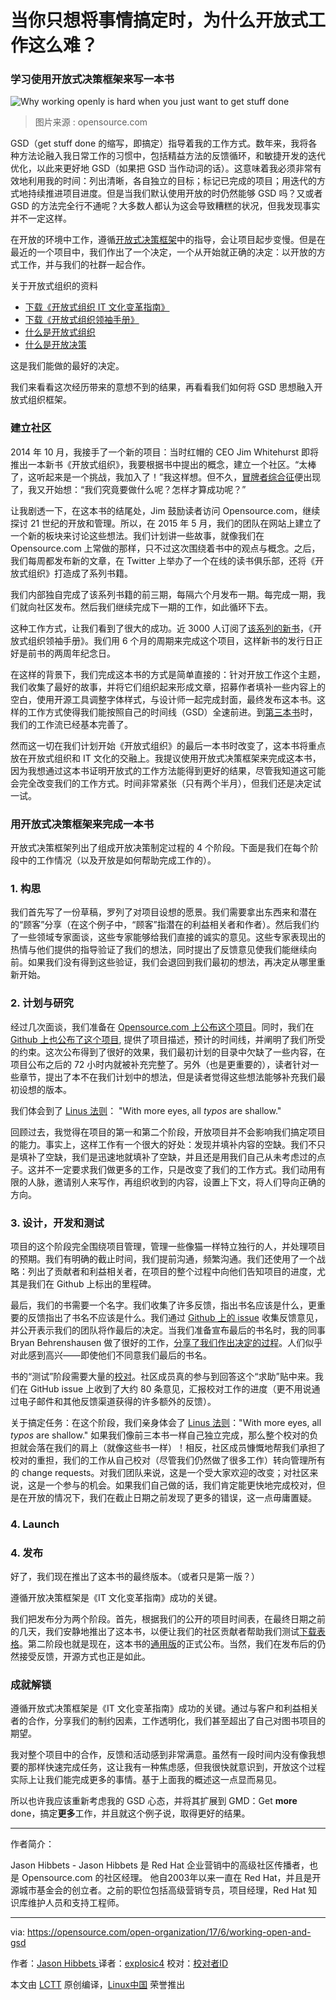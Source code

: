 当你只想将事情搞定时，为什么开放式工作这么难？
============================================================

### 学习使用开放式决策框架来写一本书

![Why working openly is hard when you just want to get stuff done](https://opensource.com/sites/default/files/styles/image-full-size/public/images/business/BIZ_ControlNotDesirable.png?itok=H1PyasHD "Why working openly is hard when you just want to get stuff done")
>图片来源 : opensource.com

GSD（get stuff done 的缩写，即搞定）指导着我的工作方式。数年来，我将各种方法论融入我日常工作的习惯中，包括精益方法的反馈循环，和敏捷开发的迭代优化，以此来更好地 GSD（如果把 GSD 当作动词的话）。这意味着我必须非常有效地利用我的时间：列出清晰，各自独立的目标；标记已完成的项目；用迭代的方式地持续推进项目进度。但是当我们默认使用开放的时仍然能够 GSD 吗？又或者 GSD 的方法完全行不通呢？大多数人都认为这会导致糟糕的状况，但我发现事实并不一定这样。

在开放的环境中工作，遵循[开放式决策框架][6]中的指导，会让项目起步变慢。但是在最近的一个项目中，我们作出了一个决定，一个从开始就正确的决定：以开放的方式工作，并与我们的社群一起合作。

关于开放式组织的资料

*   [下载《开放式组织 IT 文化变革指南》][1]
*   [下载《开放式组织领袖手册》][2]
*   [什么是开放式组织][3]
*   [什么是开放决策][4]

这是我们能做的最好的决定。

我们来看看这次经历带来的意想不到的结果，再看看我们如何将 GSD 思想融入开放式组织框架。

### 建立社区

2014 年 10 月，我接手了一个新的项目：当时红帽的 CEO Jim Whitehurst 即将推出一本新书《开放式组织》，我要根据书中提出的概念，建立一个社区。“太棒了，这听起来是一个挑战，我加入了！”我这样想。但不久，[冒牌者综合征][7]便出现了，我又开始想：“我们究竟要做什么呢？怎样才算成功呢？”

让我剧透一下，在这本书的结尾处，Jim 鼓励读者访问 Opensource.com，继续探讨 21 世纪的开放和管理。所以，在 2015 年 5 月，我们的团队在网站上建立了一个新的板块来讨论这些想法。我们计划讲一些故事，就像我们在 Opensource.com 上常做的那样，只不过这次围绕着书中的观点与概念。之后，我们每周都发布新的文章，在 Twitter 上举办了一个在线的读书俱乐部，还将《开放式组织》打造成了系列书籍。

我们内部独自完成了该系列书籍的前三期，每隔六个月发布一期。每完成一期，我们就向社区发布。然后我们继续完成下一期的工作，如此循环下去。

这种工作方式，让我们看到了很大的成功。近 3000 人订阅了[该系列的新书][9]，《开放式组织领袖手册》。我们用 6 个月的周期来完成这个项目，这样新书的发行日正好是前书的两周年纪念日。

在这样的背景下，我们完成这本书的方式是简单直接的：针对开放工作这个主题，我们收集了最好的故事，并将它们组织起来形成文章，招募作者填补一些内容上的空白，使用开源工具调整字体样式，与设计师一起完成封面，最终发布这本书。这样的工作方式使得我们能按照自己的时间线（GSD）全速前进。到[第三本书][10]时，我们的工作流已经基本完善了。

然而这一切在我们计划开始《开放式组织》的最后一本书时改变了，这本书将重点放在开放式组织和 IT 文化的交融上。我提议使用开放式决策框架来完成这本书，因为我想通过这本书证明开放式的工作方法能得到更好的结果，尽管我知道这可能会完全改变我们的工作方式。时间非常紧张（只有两个半月），但我们还是决定试一试。

### 用开放式决策框架来完成一本书

开放式决策框架列出了组成开放决策制定过程的 4 个阶段。下面是我们在每个阶段中的工作情况（以及开放是如何帮助完成工作的）。

### 1\. 构思

我们首先写了一份草稿，罗列了对项目设想的愿景。我们需要拿出东西来和潜在的“顾客”分享（在这个例子中，“顾客”指潜在的利益相关者和作者）。然后我们约了一些领域专家面谈，这些专家能够给我们直接的诚实的意见。这些专家表现出的热情与他们提供的指导验证了我们的想法，同时提出了反馈意见使我们能继续向前。如果我们没有得到这些验证，我们会退回到我们最初的想法，再决定从哪里重新开始。

### 2\. 计划与研究

经过几次面谈，我们准备在 [Opensource.com 上公布这个项目][11]。同时，我们在 [Github 上也公布了这个项目][12], 提供了项目描述，预计的时间线，并阐明了我们所受的约束。这次公布得到了很好的效果，我们最初计划的目录中欠缺了一些内容，在项目公布之后的 72 小时内就被补充完整了。另外（也是更重要的），读者针对一些章节，提出了本不在我们计划中的想法，但是读者觉得这些想法能够补充我们最初设想的版本。

我们体会到了 [Linus 法则][16]： "With more eyes, all _typos_ are shallow."

回顾过去，我觉得在项目的第一和第二个阶段，开放项目并不会影响我们搞定项目的能力。事实上，这样工作有一个很大的好处：发现并填补内容的空缺。我们不只是填补了空缺，我们是迅速地就填补了空缺，并且还是用我们自己从未考虑过的点子。这并不一定要求我们做更多的工作，只是改变了我们的工作方式。我们动用有限的人脉，邀请别人来写作，再组织收到的内容，设置上下文，将人们导向正确的方向。

### 3\. 设计，开发和测试

项目的这个阶段完全围绕项目管理，管理一些像猫一样特立独行的人，并处理项目的预期。我们有明确的截止时间，我们提前沟通，频繁沟通。我们还使用了一个战略：列出了贡献者和利益相关者，在项目的整个过程中向他们告知项目的进度，尤其是我们在 Github 上标出的里程碑。

最后，我们的书需要一个名字。我们收集了许多反馈，指出书名应该是什么，更重要的反馈指出了书名不应该是什么。我们通过 [Github 上的 issue][13] 收集反馈意见，并公开表示我们的团队将作最后的决定。当我们准备宣布最后的书名时，我的同事 Bryan Behrenshausen 做了很好的工作，[分享了我们作出决定的过程][14]。人们似乎对此感到高兴——即使他们不同意我们最后的书名。

书的“测试”阶段需要大量的[校对][15]。社区成员真的参与到回答这个“求助”贴中来。我们在 GitHub issue 上收到了大约 80 条意见，汇报校对工作的进度（更不用说通过电子邮件和其他反馈渠道获得的许多额外的反馈）。

关于搞定任务：在这个阶段，我们亲身体会了 [Linus 法则][16]："With more eyes, all _typos_ are shallow." 如果我们像前三本书一样自己独立完成，那么整个校对的负担就会落在我们的肩上（就像这些书一样）！相反，社区成员慷慨地帮我们承担了校对的重担，我们的工作从自己校对（尽管我们仍然做了很多工作）转向管理所有的 change requests。对我们团队来说，这是一个受大家欢迎的改变；对社区来说，这是一个参与的机会。如果我们自己做的话，我们肯定能更快地完成校对，但是在开放的情况下，我们在截止日期之前发现了更多的错误，这一点毋庸置疑。

### 4\. Launch

### 4\. 发布

好了，我们现在推出了这本书的最终版本。（或者只是第一版？）

遵循开放决策框架是《IT 文化变革指南》成功的关键。

我们把发布分为两个阶段。首先，根据我们的公开的项目时间表，在最终日期之前的几天，我们安静地推出了这本书，以便让我们的社区贡献者帮助我们测试[下载表格][17]。第二阶段也就是现在，这本书的[通用版][18]的正式公布。当然，我们在发布后的仍然接受反馈，开源方式也正是如此。

### 成就解锁

遵循开放式决策框架是《IT 文化变革指南》成功的关键。通过与客户和利益相关者的合作，分享我们的制约因素，工作透明化，我们甚至超出了自己对图书项目的期望。

我对整个项目中的合作，反馈和活动感到非常满意。虽然有一段时间内没有像我想要的那样快速完成任务，这让我有一种焦虑感，但我很快就意识到，开放这个过程实际上让我们能完成更多的事情。基于上面我的概述这一点显而易见。

所以也许我应该重新考虑我的 GSD 心态，并将其扩展到 GMD：Get **more** done，搞定**更多**工作，并且就这个例子说，取得更好的结果。

--------------------------------------------------------------------------------

作者简介：

Jason Hibbets - Jason Hibbets 是 Red Hat 企业营销中的高级社区传播者，也是 Opensource.com 的社区经理。 他自2003年以来一直在 Red Hat，并且是开源城市基金会的创立者。之前的职位包括高级营销专员，项目经理，Red Hat 知识库维护人员和支持工程师。

-----------

via: https://opensource.com/open-organization/17/6/working-open-and-gsd

作者：[Jason Hibbets ][a]
译者：[explosic4](https://github.com/explosic4)
校对：[校对者ID](https://github.com/校对者ID)

本文由 [LCTT](https://github.com/LCTT/TranslateProject) 原创编译，[Linux中国](https://linux.cn/) 荣誉推出

[a]:https://opensource.com/users/jhibbets
[1]:https://opensource.com/open-organization/resources/culture-change?src=too_resource_menu
[2]:https://opensource.com/open-organization/resources/leaders-manual?src=too_resource_menu
[3]:https://opensource.com/open-organization/resources/open-org-definition?src=too_resource_menu
[4]:https://opensource.com/open-organization/resources/open-decision-framework?src=too_resource_menu
[5]:https://opensource.com/open-organization/17/6/working-open-and-gsd?rate=ZgpGc0D07SjGkTOf708lnNqbF_HvkhXTXeSzRKMhvVM
[6]:https://opensource.com/open-organization/resources/open-decision-framework
[7]:https://opensource.com/open-organization/17/5/team-impostor-syndrome
[8]:https://opensource.com/open-organization/resources
[9]:https://opensource.com/open-organization/resources/leaders-manual
[10]:https://opensource.com/open-organization/resources/leaders-manual
[11]:https://opensource.com/open-organization/17/3/announcing-it-culture-book
[12]:https://github.com/open-organization-ambassadors/open-org-it-culture
[13]:https://github.com/open-organization-ambassadors/open-org-it-culture/issues/20
[14]:https://github.com/open-organization-ambassadors/open-org-it-culture/issues/20#issuecomment-297970303
[15]:https://github.com/open-organization-ambassadors/open-org-it-culture/issues/29
[16]:https://en.wikipedia.org/wiki/Linus%27s_Law
[17]:https://opensource.com/open-organization/resources/culture-change
[18]:https://opensource.com/open-organization/resources/culture-change
[19]:https://opensource.com/user/10530/feed
[20]:https://opensource.com/users/jhibbets
